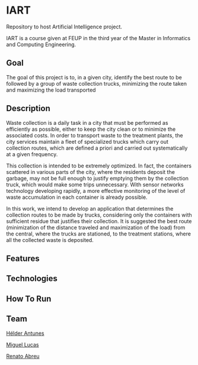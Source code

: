 # IART
Repository to host Artificial Intelligence project.

IART is a course given at FEUP in the third year of the Master in Informatics and Computing Engineering.
 
## Goal
The goal of this project is to, in a given city, identify the best route to be followed by a group of waste collection trucks, minimizing the route taken and maximizing the load transported

## Description
Waste collection is a daily task in a city that must be performed as efficiently as possible, either to keep the city clean or to minimize the associated costs. In order to transport waste to the treatment plants, the city services maintain a fleet of specialized trucks which carry out collection routes, which are defined a priori and carried out systematically at a given frequency.

This collection is intended to be extremely optimized. In fact, the containers scattered in various parts of the city, where the residents deposit the garbage, may not be full enough to justify emptying them by the collection truck, which would make some trips unnecessary. With sensor networks technology developing rapidly, a more effective monitoring of the level of waste accumulation in each container is already possible.

In this work, we intend to develop an application that determines the collection routes to be made by trucks, considering only the containers with sufficient residue that justifies their collection. It is suggested the best route (minimization of the distance traveled and maximization of the load) from the central, where the trucks are stationed, to the treatment stations, where all the collected waste is deposited.

## Features

## Technologies

## How To Run 

## Team 
[Hélder Antunes](https://github.com/HelderAntunes)

[Miguel Lucas](https://github.com/MiguelLucas)

[Renato Abreu](https://github.com/renatoabreu11)
